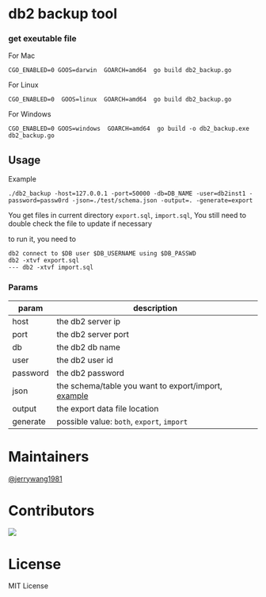 # db2 backup tool




### get exeutable file
For Mac
```
CGO_ENABLED=0 GOOS=darwin  GOARCH=amd64  go build db2_backup.go
```
For Linux
```
CGO_ENABLED=0  GOOS=linux  GOARCH=amd64  go build db2_backup.go
```
For Windows
```
CGO_ENABLED=0 GOOS=windows  GOARCH=amd64  go build -o db2_backup.exe db2_backup.go
```


## Usage

Example
```
./db2_backup -host=127.0.0.1 -port=50000 -db=DB_NAME -user=db2inst1 -password=passw0rd -json=./test/schema.json -output=. -generate=export
```
You get files in current directory `export.sql`, `import.sql`, You still need to double check the file to update if necessary

to run it, you need to 
```
db2 connect to $DB user $DB_USERNAME using $DB_PASSWD
db2 -xtvf export.sql
--- db2 -xtvf import.sql
```

### Params
|param|description|
| ----- | ----- | 
| host | the db2 server ip |
| port| the db2 server port|
| db| the db2 db name|
| user| the db2 user id|
| password | the db2 password|
| json| the schema/table you want to export/import, [example](test/schema.json) |
| output | the export data file location|
| generate |possible value: `both`, `export`, `import`|




# Maintainers
[@jerrywang1981](https://github.com/jerrywang1981)

# Contributors
[![](https://github.com/jerrywang1981.png?size=50)](https://github.com/jerrywang1981)

# License
MIT License

